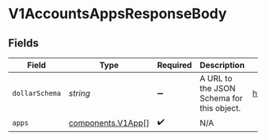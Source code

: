 # V1AccountsAppsResponseBody


## Fields

| Field                                                             | Type                                                              | Required                                                          | Description                                                       | Example                                                           |
| ----------------------------------------------------------------- | ----------------------------------------------------------------- | ----------------------------------------------------------------- | ----------------------------------------------------------------- | ----------------------------------------------------------------- |
| `dollarSchema`                                                    | *string*                                                          | :heavy_minus_sign:                                                | A URL to the JSON Schema for this object.                         | https://api.steamsets.com/schemas/V1AccountsAppsResponseBody.json |
| `apps`                                                            | [components.V1App](../../models/components/v1app.md)[]            | :heavy_check_mark:                                                | N/A                                                               |                                                                   |